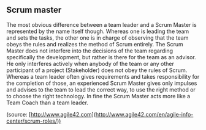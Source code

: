 ## Scrum master

The most obvious difference between a team leader and a Scrum Master is represented by the name itself though.
Whereas one is leading the team and sets the tasks, the other one is in charge of observing that the team obeys the rules and realizes the method of Scrum entirely.
The Scrum Master does not interfere into the decisions of the team regarding specifically the development, but rather is there for the team as an advisor.
He only interferes actively when anybody of the team or any other participant of a project (Stakeholder) does not obey the rules of Scrum.
Whereas a team leader often gives requirements and takes responsibility for the completion of those, an experienced Scrum Master gives only impulses and advises to the team to lead the correct way, to use the right method or to choose the right technology.
In fine the Scrum Master acts more like a Team Coach than a team leader.

(source: [http://www.agile42.com](http://www.agile42.com/en/agile-info-center/scrum-roles/))
